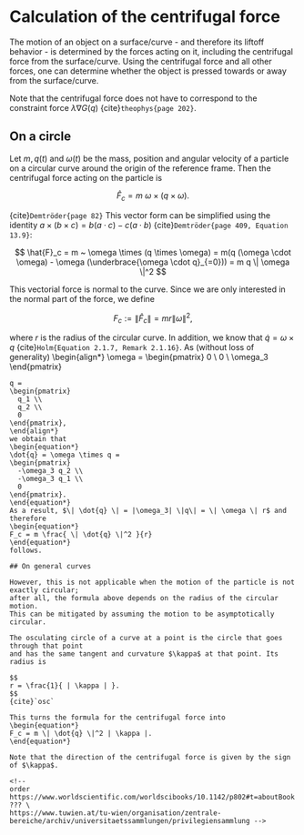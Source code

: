 # Calculation of the centrifugal force

The motion of an object on a surface/curve - and therefore its liftoff behavior -
is determined by the forces acting on it, including the centrifugal force
from the surface/curve. Using the centrifugal force and all other forces,
one can determine whether the object is pressed towards or away from the
surface/curve.

Note that the centrifugal force does not have to correspond to the constraint
force $\lambda \nabla G(q)$ {cite}`theophys{page 202}`.

## On a circle

Let $m, q(t)$ and $\omega(t)$ be the mass, position and angular velocity of a particle on a circular curve
around the origin of the reference frame.
Then the centrifugal force acting on the particle is

$$
  \hat{F}_c = m ~ \omega \times (q \times \omega).
$$

{cite}`Demtröder{page 82}` This vector form can be simplified using the identity
$a \times (b \times c) = b(a \cdot c) - c(a \cdot b)$ {cite}`Demtröder{page 409, Equation 13.9}`:

$$
  \hat{F}_c = m ~ \omega \times (q \times \omega) = m(q (\omega \cdot \omega) - \omega (\underbrace{\omega \cdot q}_{=0})) = m q \| \omega \|^2
$$

This vectorial force is normal to the curve. Since we are only interested in the normal part of the force, we define

$$
  F_c := \| \hat{F}_c \| = m r \| \omega \|^2,
$$

where $r$ is the radius of the circular curve.
In addition, we know that $\dot{q} = \omega \times q$ {cite}`Holm{Equation 2.1.7, Remark 2.1.16}`.
As (without loss of generality)
\begin{align*}
  \omega =
  \begin{pmatrix}
    0 \\
    0 \\
    \omega_3
  \end{pmatrix}
  ~~~~ \text{and} ~~~~
  q =
  \begin{pmatrix}
    q_1 \\
    q_2 \\
    0
  \end{pmatrix},
\end{align*}
we obtain that
\begin{equation*}
  \dot{q} = \omega \times q =
  \begin{pmatrix}
    -\omega_3 q_2 \\
    -\omega_3 q_1 \\
    0
  \end{pmatrix}.
\end{equation*}
As a result, $\| \dot{q} \| = |\omega_3| \|q\| = \| \omega \| r$ and therefore
\begin{equation*}
  F_c = m \frac{ \| \dot{q} \|^2 }{r}
\end{equation*}
follows.

## On general curves

However, this is not applicable when the motion of the particle is not exactly circular;
after all, the formula above depends on the radius of the circular motion.
This can be mitigated by assuming the motion to be asymptotically circular.

The osculating circle of a curve at a point is the circle that goes through that point
and has the same tangent and curvature $\kappa$ at that point. Its radius is

$$
r = \frac{1}{ | \kappa | }.
$$
{cite}`osc`

This turns the formula for the centrifugal force into
\begin{equation*}
  F_c = m \| \dot{q} \|^2 | \kappa |.
\end{equation*}

Note that the direction of the centrifugal force is given by the sign of $\kappa$.

<!--
order https://www.worldscientific.com/worldscibooks/10.1142/p802#t=aboutBook ??? \
https://www.tuwien.at/tu-wien/organisation/zentrale-bereiche/archiv/universitaetssammlungen/privilegiensammlung -->
